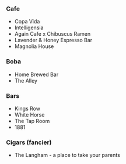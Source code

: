 ### Cafe
* Copa Vida
* Intelligensia
* Again Cafe x Chibuscus Ramen
* Lavender & Honey Espresso Bar
* Magnolia House

### Boba
* Home Brewed Bar
* The Alley

### Bars
* Kings Row
* White Horse
* The Tap Room
* 1881

### Cigars (fancier)
* The Langham - a place to take your parents

